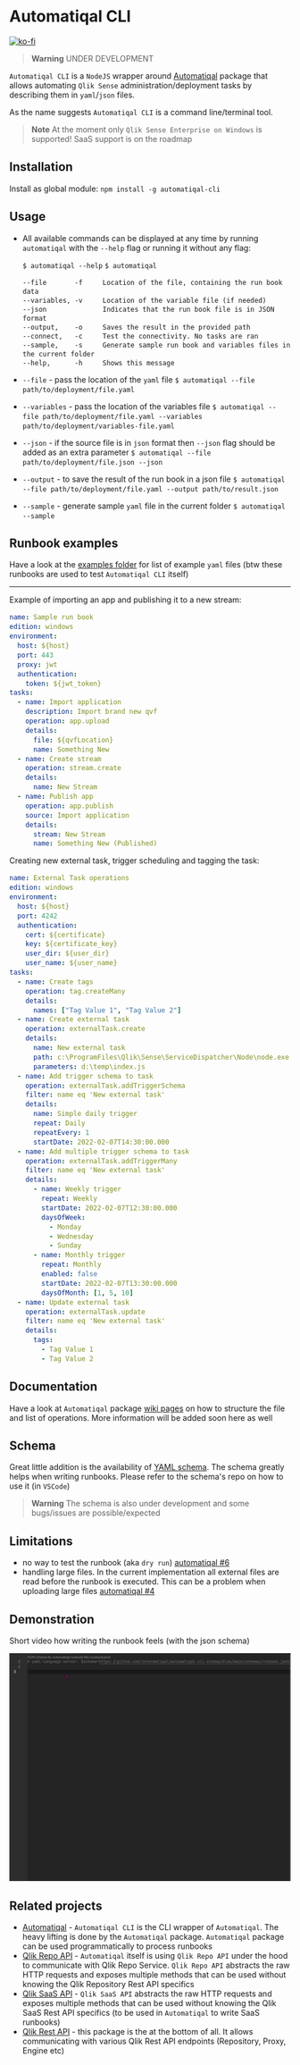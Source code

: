 # Automatiqal CLI

[![ko-fi](https://www.ko-fi.com/img/githubbutton_sm.svg)](https://ko-fi.com/T6T0148ZP)

> **Warning**
> UNDER DEVELOPMENT

`Automatiqal CLI` is a `NodeJS` wrapper around [Automatiqal](https://github.com/informatiqal/automatiqal) package that allows automating `Qlik Sense` administration/deployment tasks by describing them in `yaml`/`json` files.

As the name suggests `Automatiqal CLI` is a command line/terminal tool.

> **Note**
> At the moment only `Qlik Sense Enterprise on Windows` is supported! SaaS support is on the roadmap

## Installation

Install as global module:
`npm install -g automatiqal-cli`

## Usage

- All available commands can be displayed at any time by running `automatiqal` with the `--help` flag or running it without any flag:

  `$ automatiqal --help`
  `$ automatiqal`

  ```text
  --file       -f     Location of the file, containing the run book data
  --variables, -v     Location of the variable file (if needed)
  --json              Indicates that the run book file is in JSON format
  --output,    -o     Saves the result in the provided path
  --connect,   -c     Test the connectivity. No tasks are ran
  --sample,    -s     Generate sample run book and variables files in the current folder
  --help,      -h     Shows this message
  ```

- `--file` - pass the location of the `yaml` file
  `$ automatiqal --file path/to/deployment/file.yaml`

- `--variables` - pass the location of the variables file
  `$ automatiqal --file path/to/deployment/file.yaml --variables path/to/deployment/variables-file.yaml`

- `--json` - if the source file is in `json` format then `--json` flag should be added as an extra parameter
  `$ automatiqal --file path/to/deployment/file.json --json`

- `--output` - to save the result of the run book in a json file
  `$ automatiqal --file path/to/deployment/file.yaml --output path/to/result.json`

- `--sample` - generate sample `yaml` file in the current folder
  `$ automatiqal --sample`

## Runbook examples

Have a look at the [examples folder](https://github.com/Informatiqal/automatiqal-cli/tree/main/runbook-examples) for list of example `yaml` files (btw these runbooks are used to test `Automatiqal CLI` itself)

---

Example of importing an app and publishing it to a new stream:

```yaml
name: Sample run book
edition: windows
environment:
  host: ${host}
  port: 443
  proxy: jwt
  authentication:
    token: ${jwt_token}
tasks:
  - name: Import application
    description: Import brand new qvf
    operation: app.upload
    details:
      file: ${qvfLocation}
      name: Something New
  - name: Create stream
    operation: stream.create
    details:
      name: New Stream
  - name: Publish app
    operation: app.publish
    source: Import application
    details:
      stream: New Stream
      name: Something New (Published)
```

Creating new external task, trigger scheduling and tagging the task:

```yaml
name: External Task operations
edition: windows
environment:
  host: ${host}
  port: 4242
  authentication:
    cert: ${certificate}
    key: ${certificate_key}
    user_dir: ${user_dir}
    user_name: ${user_name}
tasks:
  - name: Create tags
    operation: tag.createMany
    details:
      names: ["Tag Value 1", "Tag Value 2"]
  - name: Create external task
    operation: externalTask.create
    details:
      name: New external task
      path: c:\ProgramFiles\Qlik\Sense\ServiceDispatcher\Node\node.exe
      parameters: d:\temp\index.js
  - name: Add trigger schema to task
    operation: externalTask.addTriggerSchema
    filter: name eq 'New external task'
    details:
      name: Simple daily trigger
      repeat: Daily
      repeatEvery: 1
      startDate: 2022-02-07T14:30:00.000
  - name: Add multiple trigger schema to task
    operation: externalTask.addTriggerMany
    filter: name eq 'New external task'
    details:
      - name: Weekly trigger
        repeat: Weekly
        startDate: 2022-02-07T12:30:00.000
        daysOfWeek:
          - Monday
          - Wednesday
          - Sunday
      - name: Monthly trigger
        repeat: Monthly
        enabled: false
        startDate: 2022-02-07T13:30:00.000
        daysOfMonth: [1, 5, 10]
  - name: Update external task
    operation: externalTask.update
    filter: name eq 'New external task'
    details:
      tags:
        - Tag Value 1
        - Tag Value 2
```

## Documentation

Have a look at `Automatiqal` package [wiki pages](https://github.com/Informatiqal/automatiqal/wiki) on how to structure the file and list of operations. More information will be added soon here as well

## Schema

Great little addition is the availability of [YAML schema](https://github.com/Informatiqal/automatiqal-cli-schema). The schema greatly helps when writing runbooks. Please refer to the schema's repo on how to use it (in `VSCode`)

> **Warning**
> The schema is also under development and some bugs/issues are possible/expected

## Limitations

- no way to test the runbook (aka `dry run`) [automatiqal #6](https://github.com/Informatiqal/automatiqal/issues/6)
- handling large files. In the current implementation all external files are read before the runbook is executed. This can be a problem when uploading large files [automatiqal #4](https://github.com/Informatiqal/automatiqal/issues/4)

## Demonstration

Short video how writing the runbook feels (with the json schema)

![demo](./demo.gif)

## Related projects

- [Automatiqal](https://github.com/Informatiqal/automatiqal/) - `Automatiqal CLI` is the CLI wrapper of `Automatiqal`. The heavy lifting is done by the `Automatiqal` package. `Automatiqal` package can be used programmatically to process runbooks
- [Qlik Repo API](https://github.com/Informatiqal/qlik-repo-api) - `Automatiqal` itself is using `Qlik Repo API` under the hood to communicate with Qlik Repo Service. `Qlik Repo API` abstracts the raw HTTP requests and exposes multiple methods that can be used without knowing the Qlik Repository Rest API specifics
- [Qlik SaaS API](https://github.com/Informatiqal/qlik-saas-api/) - `Qlik SaaS API` abstracts the raw HTTP requests and exposes multiple methods that can be used without knowing the Qlik SaaS Rest API specifics (to be used in `Automatiqal` to write SaaS runbooks)
- [Qlik Rest API](https://github.com/Informatiqal/qlik-rest-api/) - this package is the at the bottom of all. It allows communicating with various Qlik Rest API endpoints (Repository, Proxy, Engine etc)
